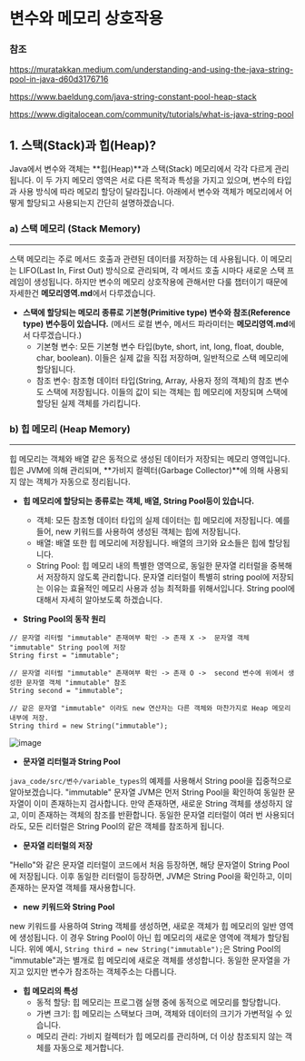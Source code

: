 # 변수와 메모리 상호작용

### 참조
https://muratakkan.medium.com/understanding-and-using-the-java-string-pool-in-java-d60d3176716

https://www.baeldung.com/java-string-constant-pool-heap-stack

https://www.digitalocean.com/community/tutorials/what-is-java-string-pool



## 1. 스택(Stack)과 힙(Heap)?

Java에서 변수와 객체는 **힙(Heap)**과 스택(Stack) 메모리에서 각각 다르게 관리됩니다. 이 두 가지 메모리 영역은 서로 다른 목적과 특성을 가지고 있으며, 변수의 타입과 사용 방식에 따라 메모리 할당이 달라집니다. 아래에서 변수와 객체가 메모리에서 어떻게 할당되고 사용되는지 간단히 설명하겠습니다.

### a) 스택 메모리 (Stack Memory)
--- 
  스택 메모리는 주로 메서드 호출과 관련된 데이터를 저장하는 데 사용됩니다. 이 메모리는 LIFO(Last In, First Out) 방식으로 관리되며, 각 메서드 호출 시마다 새로운 스택 프레임이 생성됩니다. 하지만 변수의 메모리 상호작용에 관해서만 다룰 챕터이기 때문에 자세한건 **메모리영역.md**에서 다루겠습니다.

- **스택에 할당되는 메모리 종류로 기본형(Primitive type) 변수와 참조(Reference type) 변수등이 있습니다.** (메서드 로컬 변수, 메서드 파라미터는 **메모리영역.md**에서 다루겠습니다.)
  - 기본형 변수: 모든 기본형 변수 타입(byte, short, int, long, float, double, char, boolean). 이들은 실제 값을 직접 저장하며, 일반적으로 스택 메모리에 할당됩니다.
  - 참조 변수: 참조형 데이터 타입(String, Array, 사용자 정의 객체)의 참조 변수도 스택에 저장됩니다. 이들의 값이 되는 객체는 힙 메모리에 저장되며 스택에 할당된  실제 객체를 가리킵니다.


### b) 힙 메모리 (Heap Memory)
---
힙 메모리는 객체와 배열 같은 동적으로 생성된 데이터가 저장되는 메모리 영역입니다. 힙은 JVM에 의해 관리되며, **가비지 컬렉터(Garbage Collector)**에 의해 사용되지 않는 객체가 자동으로 정리됩니다.

- **힙 메모리에 할당되는 종류로는 객체, 배열, String Pool등이 있습니다.**
  - 객체: 모든 참조형 데이터 타입의 실제 데이터는 힙 메모리에 저장됩니다. 예를 들어, new 키워드를 사용하여 생성된 객체는 힙에 저장됩니다.
  - 배열: 배열 또한 힙 메모리에 저장됩니다. 배열의 크기와 요소들은 힙에 할당됩니다.
  - String Pool: 힙 메모리 내의 특별한 영역으로, 동일한 문자열 리터럴을 중복해서 저장하지 않도록 관리합니다. 문자열 리터럴이 특별히 string pool에 저장되는 이유는 효율적인 메모리 사용과 성능 최적화를 위해서입니다. String pool에 대해서 자세히 알아보도록 하겠습니다.

- **String Pool의 동작 원리**

```
// 문자열 리터럴 "immutable" 존재여부 확인 -> 존재 X ->  문자열 객체 "immutable" String pool에 저장 
String first = "immutable";

// 문자열 리터럴 "immutable" 존재여부 확인 -> 존재 O ->  second 변수에 위에서 생성한 문자열 객체 "immutable" 참조                 
String second = "immutable";

// 같은 문자열 "immutable" 이라도 new 연산자는 다른 객체와 마찬가지로 Heap 메모리 내부에 저장.
String third = new String("immutable");
```
![image](https://github.com/user-attachments/assets/306deaba-e553-4997-9b97-cc307f2b9027)


- **문자열 리터럴과 String Pool**

`java_code/src/변수/variable_types`의 예제를 사용해서 String pool을 집중적으로 알아보겠습니다. "immutable" 문자열 JVM은 먼저 String Pool을 확인하여 동일한 문자열이 이미 존재하는지 검사합니다.
만약 존재하면, 새로운 String 객체를 생성하지 않고, 이미 존재하는 객체의 참조를 반환합니다.
동일한 문자열 리터럴이 여러 번 사용되더라도, 모든 리터럴은 String Pool의 같은 객체를 참조하게 됩니다.


- **문자열 리터럴의 저장**

"Hello"와 같은 문자열 리터럴이 코드에서 처음 등장하면, 해당 문자열이 String Pool에 저장됩니다.
이후 동일한 리터럴이 등장하면, JVM은 String Pool을 확인하고, 이미 존재하는 문자열 객체를 재사용합니다.


- **new 키워드와 String Pool**

new 키워드를 사용하여 String 객체를 생성하면, 새로운 객체가 힙 메모리의 일반 영역에 생성됩니다. 이 경우 String Pool이 아닌 힙 메모리의 새로운 영역에 객체가 할당됩니다.
위에 예시, `String third = new String("immutable");`은 String Pool의 "immutable"과는 별개로 힙 메모리에 새로운 객체를 생성합니다. 동일한 문자열을 가지고 있지만 변수가 참조하는 객체주소는 다릅니다.


- **힙 메모리의 특성**
  - 동적 할당: 힙 메모리는 프로그램 실행 중에 동적으로 메모리를 할당합니다.
  - 가변 크기: 힙 메모리는 스택보다 크며, 객체와 데이터의 크기가 가변적일 수 있습니다.
  - 메모리 관리: 가비지 컬렉터가 힙 메모리를 관리하며, 더 이상 참조되지 않는 객체를 자동으로 제거합니다.
